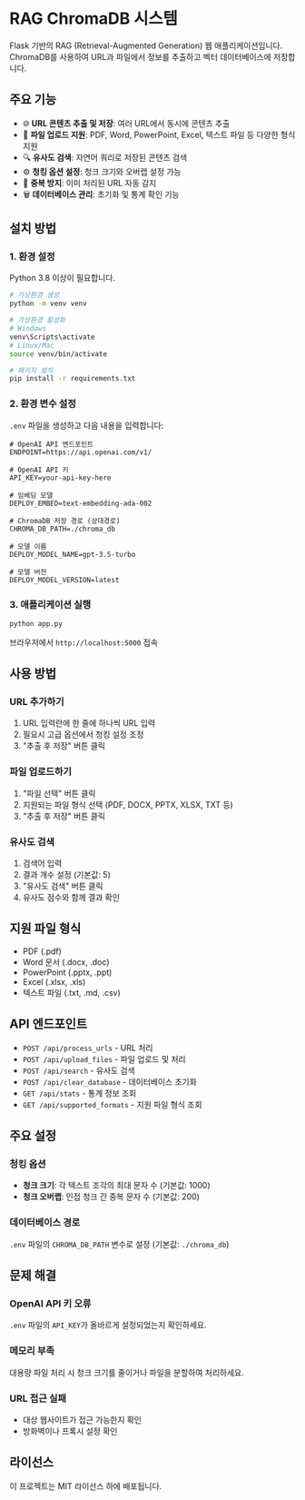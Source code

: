 # RAG ChromaDB 시스템

Flask 기반의 RAG (Retrieval-Augmented Generation) 웹 애플리케이션입니다. ChromaDB를 사용하여 URL과 파일에서 정보를 추출하고 벡터 데이터베이스에 저장합니다.

## 주요 기능

- 🌐 **URL 콘텐츠 추출 및 저장**: 여러 URL에서 동시에 콘텐츠 추출
- 📁 **파일 업로드 지원**: PDF, Word, PowerPoint, Excel, 텍스트 파일 등 다양한 형식 지원
- 🔍 **유사도 검색**: 자연어 쿼리로 저장된 콘텐츠 검색
- ⚙️ **청킹 옵션 설정**: 청크 크기와 오버랩 설정 가능
- 🔄 **중복 방지**: 이미 처리된 URL 자동 감지
- 🗑️ **데이터베이스 관리**: 초기화 및 통계 확인 기능

## 설치 방법

### 1. 환경 설정

Python 3.8 이상이 필요합니다.

```bash
# 가상환경 생성
python -m venv venv

# 가상환경 활성화
# Windows
venv\Scripts\activate
# Linux/Mac
source venv/bin/activate

# 패키지 설치
pip install -r requirements.txt
```

### 2. 환경 변수 설정

`.env` 파일을 생성하고 다음 내용을 입력합니다:

```env
# OpenAI API 엔드포인트
ENDPOINT=https://api.openai.com/v1/

# OpenAI API 키
API_KEY=your-api-key-here

# 임베딩 모델
DEPLOY_EMBED=text-embedding-ada-002

# ChromaDB 저장 경로 (상대경로)
CHROMA_DB_PATH=./chroma_db

# 모델 이름
DEPLOY_MODEL_NAME=gpt-3.5-turbo

# 모델 버전
DEPLOY_MODEL_VERSION=latest
```

### 3. 애플리케이션 실행

```bash
python app.py
```

브라우저에서 `http://localhost:5000` 접속

## 사용 방법

### URL 추가하기

1. URL 입력란에 한 줄에 하나씩 URL 입력
2. 필요시 고급 옵션에서 청킹 설정 조정
3. "추출 후 저장" 버튼 클릭

### 파일 업로드하기

1. "파일 선택" 버튼 클릭
2. 지원되는 파일 형식 선택 (PDF, DOCX, PPTX, XLSX, TXT 등)
3. "추출 후 저장" 버튼 클릭

### 유사도 검색

1. 검색어 입력
2. 결과 개수 설정 (기본값: 5)
3. "유사도 검색" 버튼 클릭
4. 유사도 점수와 함께 결과 확인

## 지원 파일 형식

- PDF (.pdf)
- Word 문서 (.docx, .doc)
- PowerPoint (.pptx, .ppt)
- Excel (.xlsx, .xls)
- 텍스트 파일 (.txt, .md, .csv)

## API 엔드포인트

- `POST /api/process_urls` - URL 처리
- `POST /api/upload_files` - 파일 업로드 및 처리
- `POST /api/search` - 유사도 검색
- `POST /api/clear_database` - 데이터베이스 초기화
- `GET /api/stats` - 통계 정보 조회
- `GET /api/supported_formats` - 지원 파일 형식 조회

## 주요 설정

### 청킹 옵션

- **청크 크기**: 각 텍스트 조각의 최대 문자 수 (기본값: 1000)
- **청크 오버랩**: 인접 청크 간 중복 문자 수 (기본값: 200)

### 데이터베이스 경로

`.env` 파일의 `CHROMA_DB_PATH` 변수로 설정 (기본값: `./chroma_db`)

## 문제 해결

### OpenAI API 키 오류

`.env` 파일의 `API_KEY`가 올바르게 설정되었는지 확인하세요.

### 메모리 부족

대용량 파일 처리 시 청크 크기를 줄이거나 파일을 분할하여 처리하세요.

### URL 접근 실패

- 대상 웹사이트가 접근 가능한지 확인
- 방화벽이나 프록시 설정 확인

## 라이선스

이 프로젝트는 MIT 라이선스 하에 배포됩니다.
